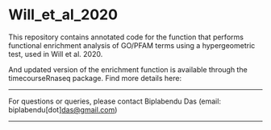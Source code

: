 # Will_et_al_2020

This repository contains annotated code for the function that performs functional enrichment analysis of GO/PFAM terms using a hypergeometric test, used in Will et al. 2020. 

And updated version of the enrichment function is available through the timecourseRnaseq package. 
Find more details here: 


---------

For questions or queries, please contact Biplabendu Das (email: biplabendu[dot]das@gmail.com)

---------
